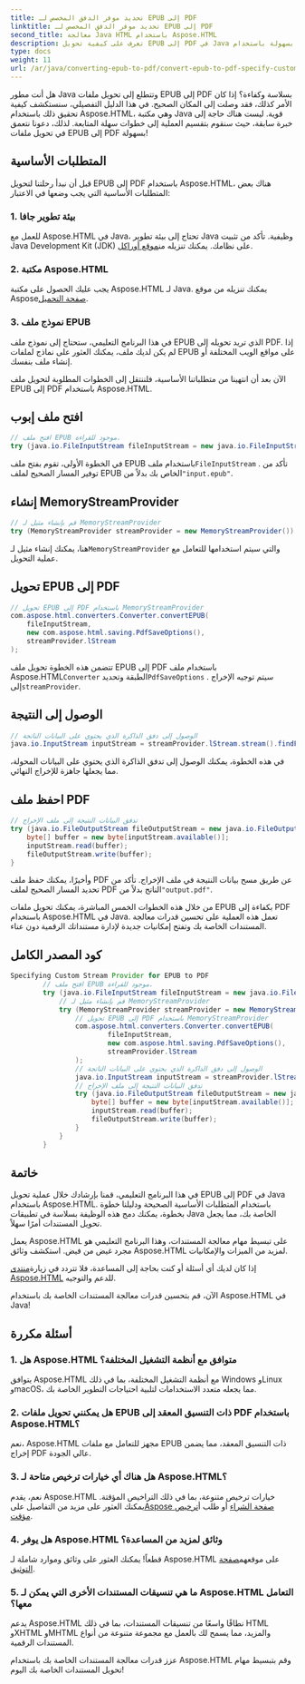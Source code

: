 ```yaml
---
title: تحديد موفر الدفق المخصص لـ EPUB إلى PDF
linktitle: تحديد موفر الدفق المخصص لـ EPUB إلى PDF
second_title: معالجة Java HTML باستخدام Aspose.HTML
description: تعرف على كيفية تحويل EPUB إلى PDF في Java بسهولة باستخدام Aspose.HTML، مما يعزز قدرات معالجة المستندات لديك.
type: docs
weight: 11
url: /ar/java/converting-epub-to-pdf/convert-epub-to-pdf-specify-custom-stream-provider/
---
```


هل أنت مطور Java وتتطلع إلى تحويل ملفات EPUB إلى PDF بسلاسة وكفاءة؟ إذا كان الأمر كذلك، فقد وصلت إلى المكان الصحيح. في هذا الدليل التفصيلي، سنستكشف كيفية تحقيق ذلك باستخدام Aspose.HTML، وهي مكتبة Java قوية. ليست هناك حاجة إلى خبرة سابقة، حيث سنقوم بتقسيم العملية إلى خطوات سهلة المتابعة. لذلك، دعونا نتعمق في تحويل ملفات EPUB إلى PDF بسهولة!

## المتطلبات الأساسية

قبل أن نبدأ رحلتنا لتحويل EPUB إلى PDF باستخدام Aspose.HTML، هناك بعض المتطلبات الأساسية التي يجب وضعها في الاعتبار:

### 1. بيئة تطوير جافا

 للعمل مع Aspose.HTML في Java، تحتاج إلى بيئة تطوير Java وظيفية. تأكد من تثبيت Java Development Kit (JDK) على نظامك. يمكنك تنزيله من[موقع أوراكل](https://www.oracle.com/java/technologies/javase-downloads.html).

### 2. مكتبة Aspose.HTML

 يجب عليك الحصول على مكتبة Aspose.HTML لـ Java. يمكنك تنزيله من موقع Aspose[صفحة التحميل](https://releases.aspose.com/html/java/).

### 3. نموذج ملف EPUB

في هذا البرنامج التعليمي، ستحتاج إلى نموذج ملف EPUB الذي تريد تحويله إلى PDF. إذا لم يكن لديك ملف، يمكنك العثور على نماذج لملفات EPUB على مواقع الويب المختلفة أو إنشاء ملف بنفسك.

الآن بعد أن انتهينا من متطلباتنا الأساسية، فلننتقل إلى الخطوات المطلوبة لتحويل ملف EPUB إلى PDF باستخدام Aspose.HTML.

## افتح ملف إبوب

```java
// افتح ملف EPUB موجود للقراءة.
try (java.io.FileInputStream fileInputStream = new java.io.FileInputStream(Resources.input("input.epub"))) {
```

 في الخطوة الأولى، تقوم بفتح ملف EPUB باستخدام ملف`FileInputStream` . تأكد من توفير المسار الصحيح لملف EPUB الخاص بك بدلاً من`"input.epub"`.

## إنشاء MemoryStreamProvider

```java
// قم بإنشاء مثيل لـ MemoryStreamProvider
try (MemoryStreamProvider streamProvider = new MemoryStreamProvider()) {
```

 هنا، يمكنك إنشاء مثيل لـ`MemoryStreamProvider` والتي سيتم استخدامها للتعامل مع عملية التحويل.

## تحويل EPUB إلى PDF

```java
// تحويل EPUB إلى PDF باستخدام MemoryStreamProvider
com.aspose.html.converters.Converter.convertEPUB(
    fileInputStream,
    new com.aspose.html.saving.PdfSaveOptions(),
    streamProvider.lStream
);
```

 تتضمن هذه الخطوة تحويل ملف EPUB إلى PDF باستخدام ملف Aspose.HTML`Converter` الطبقة وتحديد`PdfSaveOptions` . سيتم توجيه الإخراج إلى`streamProvider`.

## الوصول إلى النتيجة

```java
// الوصول إلى دفق الذاكرة الذي يحتوي على البيانات الناتجة
java.io.InputStream inputStream = streamProvider.lStream.stream().findFirst().get();
```

في هذه الخطوة، يمكنك الوصول إلى تدفق الذاكرة الذي يحتوي على البيانات المحولة، مما يجعلها جاهزة للإخراج النهائي.

## احفظ ملف PDF

```java
// تدفق البيانات النتيجة إلى ملف الإخراج
try (java.io.FileOutputStream fileOutputStream = new java.io.FileOutputStream(Resources.output("output.pdf"))) {
    byte[] buffer = new byte[inputStream.available()];
    inputStream.read(buffer);
    fileOutputStream.write(buffer);
}
```

 وأخيرًا، يمكنك حفظ ملف PDF عن طريق مسح بيانات النتيجة في ملف الإخراج. تأكد من تحديد المسار الصحيح لملف PDF الناتج بدلاً من`"output.pdf"`.

من خلال هذه الخطوات الخمس المباشرة، يمكنك تحويل ملفات EPUB بكفاءة إلى PDF باستخدام Aspose.HTML في Java. تعمل هذه العملية على تحسين قدرات معالجة المستندات الخاصة بك وتفتح إمكانيات جديدة لإدارة مستنداتك الرقمية دون عناء.

## كود المصدر الكامل
```java
Specifying Custom Stream Provider for EPUB to PDF
        // افتح ملف EPUB موجود للقراءة.
        try (java.io.FileInputStream fileInputStream = new java.io.FileInputStream(Resources.input("input.epub"))) {
            // قم بإنشاء مثيل لـ MemoryStreamProvider
            try (MemoryStreamProvider streamProvider = new MemoryStreamProvider()) {
                // تحويل EPUB إلى PDF باستخدام MemoryStreamProvider
                com.aspose.html.converters.Converter.convertEPUB(
                        fileInputStream,
                        new com.aspose.html.saving.PdfSaveOptions(),
                        streamProvider.lStream
                );
                // الوصول إلى دفق الذاكرة الذي يحتوي على البيانات الناتجة
                java.io.InputStream inputStream = streamProvider.lStream.stream().findFirst().get();
                // تدفق البيانات النتيجة إلى ملف الإخراج
                try (java.io.FileOutputStream fileOutputStream = new java.io.FileOutputStream(Resources.output("output.pdf"))) {
                    byte[] buffer = new byte[inputStream.available()];
                    inputStream.read(buffer);
                    fileOutputStream.write(buffer);
                }
            }
        }
```

## خاتمة

في هذا البرنامج التعليمي، قمنا بإرشادك خلال عملية تحويل EPUB إلى PDF في Java باستخدام Aspose.HTML. باستخدام المتطلبات الأساسية الصحيحة ودليلنا خطوة بخطوة، يمكنك دمج هذه الوظيفة بسلاسة في تطبيقات Java الخاصة بك، مما يجعل تحويل المستندات أمرًا سهلاً.

يعمل Aspose.HTML على تبسيط مهام معالجة المستندات، وهذا البرنامج التعليمي هو مجرد غيض من فيض. استكشف وثائق Aspose.HTML لمزيد من الميزات والإمكانيات.

 إذا كان لديك أي أسئلة أو كنت بحاجة إلى المساعدة، فلا تتردد في زيارة[منتدى Aspose.HTML](https://forum.aspose.com/) للدعم والتوجيه.

الآن، قم بتحسين قدرات معالجة المستندات الخاصة بك باستخدام Aspose.HTML في Java!

## أسئلة مكررة

### 1. هل Aspose.HTML متوافق مع أنظمة التشغيل المختلفة؟

يتوافق Aspose.HTML مع أنظمة التشغيل المختلفة، بما في ذلك Windows وLinux وmacOS، مما يجعله متعدد الاستخدامات لتلبية احتياجات التطوير الخاصة بك.

### 2. هل يمكنني تحويل ملفات EPUB ذات التنسيق المعقد إلى PDF باستخدام Aspose.HTML؟

نعم، Aspose.HTML مجهز للتعامل مع ملفات EPUB ذات التنسيق المعقد، مما يضمن إخراج PDF عالي الجودة.

### 3. هل هناك أي خيارات ترخيص متاحة لـ Aspose.HTML؟

 نعم، يقدم Aspose.HTML خيارات ترخيص متنوعة، بما في ذلك التراخيص المؤقتة. يمكنك العثور على مزيد من التفاصيل على[Aspose صفحة الشراء](https://purchase.aspose.com/buy) أو طلب أ[ترخيص مؤقت](https://purchase.aspose.com/temporary-license/).

### 4. هل يوفر Aspose.HTML وثائق لمزيد من المساعدة؟

 قطعاً! يمكنك العثور على وثائق وموارد شاملة لـ Aspose.HTML على موقعهم[صفحة التوثيق](https://reference.aspose.com/html/java/).

### 5. ما هي تنسيقات المستندات الأخرى التي يمكن لـ Aspose.HTML التعامل معها؟

يدعم Aspose.HTML نطاقًا واسعًا من تنسيقات المستندات، بما في ذلك HTML وXHTML وMHTML والمزيد، مما يسمح لك بالعمل مع مجموعة متنوعة من أنواع المستندات الرقمية.

عزز قدرات معالجة المستندات الخاصة بك باستخدام Aspose.HTML وقم بتبسيط مهام تحويل المستندات الخاصة بك اليوم!
